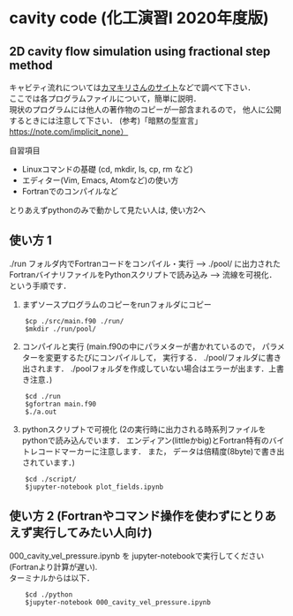 # cavity code (化工演習I 2020年度版)
## 2D cavity flow simulation using fractional step method 

キャビティ流れについては[カマキリさんのサイト](https://takun-physics.net/10217/)などで調べて下さい．  
ここでは各プログラムファイルについて，簡単に説明．  
現状のプログラムには他人の著作物のコピーが一部含まれるので， 他人に公開するときには注意して下さい． 
 (参考)「暗黙の型宣言」  https://note.com/implicit_none）  

自習項目  
- Linuxコマンドの基礎 (cd, mkdir, ls, cp, rm など)
- エディター(Vim, Emacs, Atomなど)の使い方 
- Fortranでのコンパイルなど 

とりあえずpythonのみで動かして見たい人は, 使い方2へ　　


## 使い方 1  
./run フォルダ内でFortranコードをコンパイル・実行  --> ./pool/ に出力されたFortranバイナリファイルをPythonスクリプトで読み込み  --> 流線を可視化．   
という手順です．

1. まずソースプログラムのコピーをrunフォルダにコピー
```    
    $cp ./src/main.f90 ./run/
    $mkdir ./run/pool/ 
```
2. コンパイルと実行 (main.f90の中にパラメターが書かれているので， パラメターを変更するたびにコンパイルして， 実行する． ./pool/フォルダに書き出されます． ./poolフォルダを作成していない場合はエラーが出ます．上書き注意．)
```
    $cd ./run
    $gfortran main.f90
    $./a.out
```
3. pythonスクリプトで可視化 (2の実行時に出力される時系列ファイルをpythonで読み込んでいます． エンディアン(littleかbig)とFortran特有のバイトレコードマーカーに注意します． また， データは倍精度(8byte)で書き出されています．)
```
    $cd ./script/
    $jupyter-notebook plot_fields.ipynb
```
## 使い方 2 (Fortranやコマンド操作を使わずにとりあえず実行してみたい人向け) 
000_cavity_vel_pressure.ipynb を jupyter-notebookで実行してください(Fortranより計算が遅い).    
ターミナルからは以下．
```
    $cd ./python
    $jupyter-notebook 000_cavity_vel_pressure.ipynb
```
